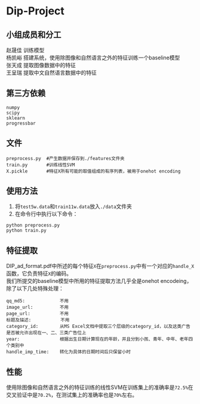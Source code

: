 # Dip-Project


## 小组成员和分工

赵晟佳	训练模型  
杨凯峪	搭建系统，使用除图像和自然语言之外的特征训练一个baseline模型  
张天成	提取图像数据中的特征  
王呈瑞 提取中文自然语言数据中的特征  


## 第三方依赖 

```
numpy  
scipy  
sklearn  
progressbar    
```


## 文件

```
preprocess.py  #产生数据并保存到./features文件夹  
train.py       #训练线性SVM  
X.pickle       #特征X所有可能的取值组成的有序列表，被用于onehot encoding  
```


## 使用方法

1. 将`test5w.data`和`train11w.data`放入`./data`文件夹  
2. 在命令行中执行以下命令：
```
python preprocess.py 
python train.py 
```


## 特征提取

DIP_ad_format.pdf中所述的每个特征`X`在`preprocess.py`中有一个对应的`handle_X`函数，它负责特征`X`的编码。   
我们所提交的baseline模型中所用的特征提取方法几乎全是onehot encodeing，除了以下几处特殊处理： 

```
qq_md5:             不用 
image_url:          不用
page_url:           不用
标题及描述:           不用
category_id:        从MS Excel文档中提取三个层级的category_id，以及这类广告是否被允许出现在一、二、三类广告位上  
year:               根据出生日期计算现在的年龄，并且分到小孩、青年、中年、老年四个类别中  
handle_imp_time:    转化为具体的日期时间后只保留小时  
```


## 性能

使用除图像和自然语言之外的特征训练的线性SVM在训练集上的准确率是`72.5%`在交叉验证中是`70.2%`，在测试集上的准确率也是`70%`左右。
